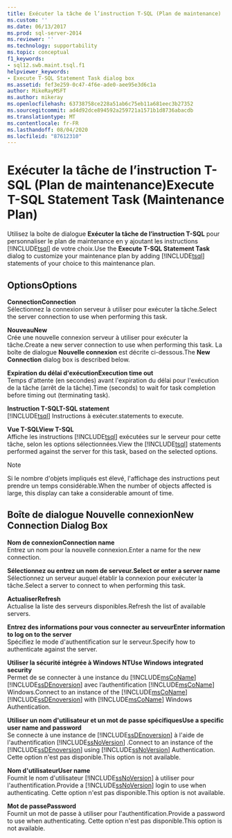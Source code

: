 ```yaml
---
title: Exécuter la tâche de l’instruction T-SQL (Plan de maintenance) | Microsoft Docs
ms.custom: ''
ms.date: 06/13/2017
ms.prod: sql-server-2014
ms.reviewer: ''
ms.technology: supportability
ms.topic: conceptual
f1_keywords:
- sql12.swb.maint.tsql.f1
helpviewer_keywords:
- Execute T-SQL Statement Task dialog box
ms.assetid: fef3e259-0c47-4f6e-ade0-aee95e3d6c1a
author: MikeRayMSFT
ms.author: mikeray
ms.openlocfilehash: 63738758ce228a51ab6c75eb11a681eec3b27352
ms.sourcegitcommit: ad4d92dce894592a259721a1571b1d8736abacdb
ms.translationtype: MT
ms.contentlocale: fr-FR
ms.lasthandoff: 08/04/2020
ms.locfileid: "87612310"
---
```

# <a name="execute-t-sql-statement-task-maintenance-plan"></a><span data-ttu-id="7f63f-102">Exécuter la tâche de l’instruction T-SQL (Plan de maintenance)</span><span class="sxs-lookup"><span data-stu-id="7f63f-102">Execute T-SQL Statement Task (Maintenance Plan)</span></span>
  <span data-ttu-id="7f63f-103">Utilisez la boîte de dialogue **Exécuter la tâche de l’instruction T-SQL** pour personnaliser le plan de maintenance en y ajoutant les instructions [!INCLUDE[tsql](../../includes/tsql-md.md)] de votre choix.</span><span class="sxs-lookup"><span data-stu-id="7f63f-103">Use the **Execute T-SQL Statement Task** dialog to customize your maintenance plan by adding [!INCLUDE[tsql](../../includes/tsql-md.md)] statements of your choice to this maintenance plan.</span></span>  
  
## <a name="options"></a><span data-ttu-id="7f63f-104">Options</span><span class="sxs-lookup"><span data-stu-id="7f63f-104">Options</span></span>  
 <span data-ttu-id="7f63f-105">**Connection**</span><span class="sxs-lookup"><span data-stu-id="7f63f-105">**Connection**</span></span>  
 <span data-ttu-id="7f63f-106">Sélectionnez la connexion serveur à utiliser pour exécuter la tâche.</span><span class="sxs-lookup"><span data-stu-id="7f63f-106">Select the server connection to use when performing this task.</span></span>  
  
 <span data-ttu-id="7f63f-107">**Nouveau**</span><span class="sxs-lookup"><span data-stu-id="7f63f-107">**New**</span></span>  
 <span data-ttu-id="7f63f-108">Crée une nouvelle connexion serveur à utiliser pour exécuter la tâche.</span><span class="sxs-lookup"><span data-stu-id="7f63f-108">Create a new server connection to use when performing this task.</span></span> <span data-ttu-id="7f63f-109">La boîte de dialogue **Nouvelle connexion** est décrite ci-dessous.</span><span class="sxs-lookup"><span data-stu-id="7f63f-109">The **New Connection** dialog box is described below.</span></span>  
  
 <span data-ttu-id="7f63f-110">**Expiration du délai d'exécution**</span><span class="sxs-lookup"><span data-stu-id="7f63f-110">**Execution time out**</span></span>  
 <span data-ttu-id="7f63f-111">Temps d'attente (en secondes) avant l'expiration du délai pour l'exécution de la tâche (arrêt de la tâche).</span><span class="sxs-lookup"><span data-stu-id="7f63f-111">Time (seconds) to wait for task completion before timing out (terminating task).</span></span>  
  
 <span data-ttu-id="7f63f-112">**Instruction T-SQL**</span><span class="sxs-lookup"><span data-stu-id="7f63f-112">**T-SQL statement**</span></span>  
 [!INCLUDE[tsql](../../includes/tsql-md.md)] <span data-ttu-id="7f63f-113">Instructions à exécuter.</span><span class="sxs-lookup"><span data-stu-id="7f63f-113">statements to execute.</span></span>  
  
 <span data-ttu-id="7f63f-114">**Vue T-SQL**</span><span class="sxs-lookup"><span data-stu-id="7f63f-114">**View T-SQL**</span></span>  
 <span data-ttu-id="7f63f-115">Affiche les instructions [!INCLUDE[tsql](../../includes/tsql-md.md)] exécutées sur le serveur pour cette tâche, selon les options sélectionnées.</span><span class="sxs-lookup"><span data-stu-id="7f63f-115">View the [!INCLUDE[tsql](../../includes/tsql-md.md)] statements performed against the server for this task, based on the selected options.</span></span>  
  
> [!NOTE]  
>  <span data-ttu-id="7f63f-116">Si le nombre d'objets impliqués est élevé, l'affichage des instructions peut prendre un temps considérable.</span><span class="sxs-lookup"><span data-stu-id="7f63f-116">When the number of objects affected is large, this display can take a considerable amount of time.</span></span>  
  
## <a name="new-connection-dialog-box"></a><span data-ttu-id="7f63f-117">Boîte de dialogue Nouvelle connexion</span><span class="sxs-lookup"><span data-stu-id="7f63f-117">New Connection Dialog Box</span></span>  
 <span data-ttu-id="7f63f-118">**Nom de connexion**</span><span class="sxs-lookup"><span data-stu-id="7f63f-118">**Connection name**</span></span>  
 <span data-ttu-id="7f63f-119">Entrez un nom pour la nouvelle connexion.</span><span class="sxs-lookup"><span data-stu-id="7f63f-119">Enter a name for the new connection.</span></span>  
  
 <span data-ttu-id="7f63f-120">**Sélectionnez ou entrez un nom de serveur.**</span><span class="sxs-lookup"><span data-stu-id="7f63f-120">**Select or enter a server name**</span></span>  
 <span data-ttu-id="7f63f-121">Sélectionnez un serveur auquel établir la connexion pour exécuter la tâche.</span><span class="sxs-lookup"><span data-stu-id="7f63f-121">Select a server to connect to when performing this task.</span></span>  
  
 <span data-ttu-id="7f63f-122">**Actualiser**</span><span class="sxs-lookup"><span data-stu-id="7f63f-122">**Refresh**</span></span>  
 <span data-ttu-id="7f63f-123">Actualise la liste des serveurs disponibles.</span><span class="sxs-lookup"><span data-stu-id="7f63f-123">Refresh the list of available servers.</span></span>  
  
 <span data-ttu-id="7f63f-124">**Entrez des informations pour vous connecter au serveur**</span><span class="sxs-lookup"><span data-stu-id="7f63f-124">**Enter information to log on to the server**</span></span>  
 <span data-ttu-id="7f63f-125">Spécifiez le mode d'authentification sur le serveur.</span><span class="sxs-lookup"><span data-stu-id="7f63f-125">Specify how to authenticate against the server.</span></span>  
  
 <span data-ttu-id="7f63f-126">**Utiliser la sécurité intégrée à Windows NT**</span><span class="sxs-lookup"><span data-stu-id="7f63f-126">**Use Windows integrated security**</span></span>  
 <span data-ttu-id="7f63f-127">Permet de se connecter à une instance du [!INCLUDE[msCoName](../../includes/msconame-md.md)] [!INCLUDE[ssDEnoversion](../../includes/ssdenoversion-md.md)] avec l’authentification [!INCLUDE[msCoName](../../includes/msconame-md.md)] Windows.</span><span class="sxs-lookup"><span data-stu-id="7f63f-127">Connect to an instance of the [!INCLUDE[msCoName](../../includes/msconame-md.md)] [!INCLUDE[ssDEnoversion](../../includes/ssdenoversion-md.md)] with [!INCLUDE[msCoName](../../includes/msconame-md.md)] Windows Authentication.</span></span>  
  
 <span data-ttu-id="7f63f-128">**Utiliser un nom d'utilisateur et un mot de passe spécifiques**</span><span class="sxs-lookup"><span data-stu-id="7f63f-128">**Use a specific user name and password**</span></span>  
 <span data-ttu-id="7f63f-129">Se connecte à une instance de [!INCLUDE[ssDEnoversion](../../includes/ssdenoversion-md.md)] à l'aide de l'authentification [!INCLUDE[ssNoVersion](../../includes/ssnoversion-md.md)] .</span><span class="sxs-lookup"><span data-stu-id="7f63f-129">Connect to an instance of the [!INCLUDE[ssDEnoversion](../../includes/ssdenoversion-md.md)] using [!INCLUDE[ssNoVersion](../../includes/ssnoversion-md.md)] Authentication.</span></span> <span data-ttu-id="7f63f-130">Cette option n'est pas disponible.</span><span class="sxs-lookup"><span data-stu-id="7f63f-130">This option is not available.</span></span>  
  
 <span data-ttu-id="7f63f-131">**Nom d'utilisateur**</span><span class="sxs-lookup"><span data-stu-id="7f63f-131">**User name**</span></span>  
 <span data-ttu-id="7f63f-132">Fournit le nom d'utilisateur [!INCLUDE[ssNoVersion](../../includes/ssnoversion-md.md)] à utiliser pour l'authentification.</span><span class="sxs-lookup"><span data-stu-id="7f63f-132">Provide a [!INCLUDE[ssNoVersion](../../includes/ssnoversion-md.md)] login to use when authenticating.</span></span> <span data-ttu-id="7f63f-133">Cette option n'est pas disponible.</span><span class="sxs-lookup"><span data-stu-id="7f63f-133">This option is not available.</span></span>  
  
 <span data-ttu-id="7f63f-134">**Mot de passe**</span><span class="sxs-lookup"><span data-stu-id="7f63f-134">**Password**</span></span>  
 <span data-ttu-id="7f63f-135">Fournit un mot de passe à utiliser pour l'authentification.</span><span class="sxs-lookup"><span data-stu-id="7f63f-135">Provide a password to use when authenticating.</span></span> <span data-ttu-id="7f63f-136">Cette option n'est pas disponible.</span><span class="sxs-lookup"><span data-stu-id="7f63f-136">This option is not available.</span></span>  
  
  
